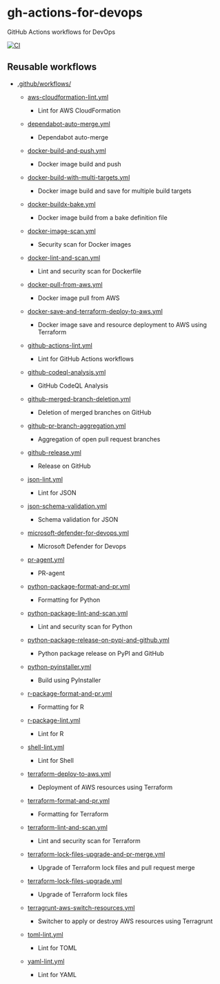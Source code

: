 gh-actions-for-devops
=====================

GitHub Actions workflows for DevOps

[![CI](https://github.com/dceoy/gh-actions-for-devops/actions/workflows/ci.yml/badge.svg)](https://github.com/dceoy/gh-actions-for-devops/actions/workflows/ci.yml)

Reusable workflows
------------------

- [.github/workflows/](.github/workflows/)

  - [aws-cloudformation-lint.yml](.github/workflows/aws-cloudformation-lint.yml)
    - Lint for AWS CloudFormation

  - [dependabot-auto-merge.yml](.github/workflows/dependabot-auto-merge.yml)
    - Dependabot auto-merge

  - [docker-build-and-push.yml](.github/workflows/docker-build-and-push.yml)
    - Docker image build and push

  - [docker-build-with-multi-targets.yml](.github/workflows/docker-build-with-multi-targets.yml)
    - Docker image build and save for multiple build targets

  - [docker-buildx-bake.yml](.github/workflows/docker-buildx-bake.yml)
    - Docker image build from a bake definition file

  - [docker-image-scan.yml](.github/workflows/docker-image-scan.yml)
    - Security scan for Docker images

  - [docker-lint-and-scan.yml](.github/workflows/docker-lint-and-scan.yml)
    - Lint and security scan for Dockerfile

  - [docker-pull-from-aws.yml](.github/workflows/docker-pull-from-aws.yml)
    - Docker image pull from AWS

  - [docker-save-and-terraform-deploy-to-aws.yml](.github/workflows/docker-save-and-terraform-deploy-to-aws.yml)
    - Docker image save and resource deployment to AWS using Terraform

  - [github-actions-lint.yml](.github/workflows/github-actions-lint.yml)
    - Lint for GitHub Actions workflows

  - [github-codeql-analysis.yml](.github/workflows/github-codeql-analysis.yml)
    - GitHub CodeQL Analysis

  - [github-merged-branch-deletion.yml](.github/workflows/github-merged-branch-deletion.yml)
    - Deletion of merged branches on GitHub

  - [github-pr-branch-aggregation.yml](.github/workflows/github-pr-branch-aggregation.yml)
    - Aggregation of open pull request branches

  - [github-release.yml](.github/workflows/github-release.yml)
    - Release on GitHub

  - [json-lint.yml](.github/workflows/json-lint.yml)
    - Lint for JSON

  - [json-schema-validation.yml](.github/workflows/json-schema-validation.yml)
    - Schema validation for JSON

  - [microsoft-defender-for-devops.yml](.github/workflows/microsoft-defender-for-devops.yml)
    - Microsoft Defender for Devops

  - [pr-agent.yml](.github/workflows/pr-agent.yml)
    - PR-agent

  - [python-package-format-and-pr.yml](.github/workflows/python-package-format-and-pr.yml)
    - Formatting for Python

  - [python-package-lint-and-scan.yml](.github/workflows/python-package-lint-and-scan.yml)
    - Lint and security scan for Python

  - [python-package-release-on-pypi-and-github.yml](.github/workflows/python-package-release-on-pypi-and-github.yml)
    - Python package release on PyPI and GitHub

  - [python-pyinstaller.yml](.github/workflows/python-pyinstaller.yml)
    - Build using PyInstaller

  - [r-package-format-and-pr.yml](.github/workflows/r-package-format-and-pr.yml)
    - Formatting for R

  - [r-package-lint.yml](.github/workflows/r-package-lint.yml)
    - Lint for R

  - [shell-lint.yml](.github/workflows/shell-lint.yml)
    - Lint for Shell

  - [terraform-deploy-to-aws.yml](.github/workflows/terraform-deploy-to-aws.yml)
    - Deployment of AWS resources using Terraform

  - [terraform-format-and-pr.yml](.github/workflows/terraform-format-and-pr.yml)
    - Formatting for Terraform

  - [terraform-lint-and-scan.yml](.github/workflows/terraform-lint-and-scan.yml)
    - Lint and security scan for Terraform

  - [terraform-lock-files-upgrade-and-pr-merge.yml](.github/workflows/terraform-lock-files-upgrade-and-pr-merge.yml)
    - Upgrade of Terraform lock files and pull request merge

  - [terraform-lock-files-upgrade.yml](.github/workflows/terraform-lock-files-upgrade.yml)
    - Upgrade of Terraform lock files

  - [terragrunt-aws-switch-resources.yml](.github/workflows/terragrunt-aws-switch-resources.yml)
    - Switcher to apply or destroy AWS resources using Terragrunt

  - [toml-lint.yml](.github/workflows/toml-lint.yml)
    - Lint for TOML

  - [yaml-lint.yml](.github/workflows/yaml-lint.yml)
    - Lint for YAML
